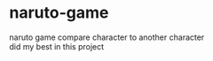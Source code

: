 # naruto-game

naruto game compare character to another character
</br>
did my best in this project
